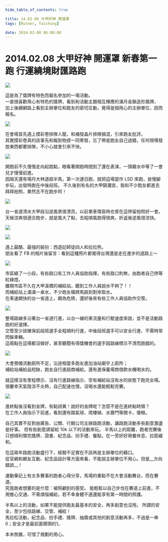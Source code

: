 ```yaml
---
hide_table_of_contents: true

title: 14.02.08 大甲好神 開運罩
tags: [Runner, Taichung]

date: 2014-02-08 06:00:00
---
```


2014.02.08 大甲好神 開運罩 新春第一跑 行運繞境財匯路跑
==============================================

![](https://lh3.googleusercontent.com/mJVBWsWC90kjM7nOZKOuFp8Vbc7JejF5MallxIXYWC4=w800-h600-no)

這是為了獎牌有特色而報名參加的一場活動。  
一直很喜歡用心有特色的獎牌，看到和活動主題相互輝應的滿月金鎖造形獎牌，
加上後續網路上看到主辦單位和跑友的密切互動，覺得是個用心的主辦單位，因而報名。

![](https://lh6.googleusercontent.com/-2zz2RteSBTA/UvhAhuBZ8CI/AAAAAAAAB9w/bRR_UaGTgo4/w1254-h836-no/IMG_3428.jpg)

在會場首先遇上摸彩卷排隊人龍，和補發晶片排隊搞混，引來跑友批評。  
其實摸彩卷真的該事先和報到物資一同寄發，忘了帶是跑友自己過錯，任何現場發放東西都要排隊，不小心就會引來不快。

![](https://lh4.googleusercontent.com/-36gWJtdjb34/UvhAiSgi1-I/AAAAAAAACAY/9NVy5H7CWe0/w1254-h836-no/IMG_3430.jpg)

開跑前不久慢慢走向起跑點，眼看著開跑時間到了還在表演，一頭霧水中等了一會兒才慢慢前進。  
因隔天還有場丹大林道超半馬，第一次連日跑，就把這場當作 LSD 來跑，放慢腳步玩，出發時跑在中後段班。
不久後到有名的大甲鎮瀾宮，我和不少跑友都進去拜拜拍照，果然志不在跑步阿！

![](https://lh5.googleusercontent.com/VbyFuwIDjlEASvP3XeoXUyOZp-MYdaVhSAMgeQ8LGkM=w1254-h836-no)

台一省道清水大甲段沿途風景很漂亮，以前單車環島時也曾在這停留拍照好一會。  
天候涼爽很適合跑步，就是風大了點，去程順風跑得很爽，折返後逆風很涼快。

![](https://lh6.googleusercontent.com/-to5w8uL2BXw/UvhAjvL5mVI/AAAAAAAAB-U/TgSW7TsBmhI/w1254-h836-no/IMG_3433.jpg)

![](https://lh6.googleusercontent.com/ktRUgb0T139MoWXgkeWVXXPmCunn1njjoQxNT8OEjZk=w1254-h836-no)

遇上最酷、最強的裝扮：西遊記師徒四人和拉拉熊。  
朋友看了 FB 的相片後留言：看到這種照片都覺得台灣還是走在進步的道路上～

![](https://lh3.googleusercontent.com/-rLCT95D7zU0/UvhAi-71eCI/AAAAAAAAB-I/RF0ZBlWqEOM/w1254-h836-no/IMG_3432.jpg)

市區繞了一小段，有些路口有工作人員協助指揮，有些路口則無，由跑者自己停等紅綠燈。  
離開市區不久在大甲溪橋的補給站，聽到工作人員說水不夠了！！  
而補給站上滿滿一桌水，不少跑友橫跨馬路到對岸取水。  
在車速頗快的台一省道上，頗為危險，還好後來有些工作人員協助作交管。

![](https://lh3.googleusercontent.com/-hF4_Rc7TEU4/UvhAj3tpCEI/AAAAAAAAB-Y/_8ZgMpxdqrE/w1254-h836-no/IMG_3434.jpg)

整場路線多沿著台一省道行進，以台一線的車流量和行駛速度來說，並不是活動路跑的好選擇。  
交管至少該確保前段班選手全程順利行進，中後段班選手可以安全行進、不需時常閃躲車輛。  
這兩點在這場都沒做好，甚至聽聞有得獎機會的選手因路線標示不清而跑錯的。

![](https://lh5.googleusercontent.com/-mfD1WUVBjIw/UvhAmIxdBCI/AAAAAAAACAY/H74eEHqNA2s/w556-h835-no/_SUE4725.jpg)

大會預備流動廁所不足，沿途相當多跑友進加油站廟宇上廁所；  
補給站補給品短缺，跑友自行進超商補給，還有進保養場商借飲水機喝水的。

就這樣沒有里程標示、沒有行進路線指示、空有補給站沒有水的狀態下跑完全場。  
很慶幸天氣陰涼不炎熱，自己配速也慢，沒喝水還能輕鬆完賽。

![](https://lh5.googleusercontent.com/-9bxro2ad8fQ/UvhAgw0AN2I/AAAAAAAACAY/cbGMs_NZXtI/s836-no/IMG_3426.jpg)

進終點後沒看到金牌，有點訝異！說好的金牌呢？怎麼不是在進終點時領？  
在工作人員指示下前進，看到還有踏氣球、爬樓梯、水霧門等關卡，傻眼。

自己其實不反對由廣告、公關、行銷公司主辦路跑活動，讓路跑活動多些創意激盪是好事。
但有些創意請留給 10k 以下的活動來玩。
半馬以上的距離，跑者完賽後只想順利領完獎牌、證書、紀念品、扮手禮、餐點，在一旁好好用餐休息、拉筋緩和。

在這兩年路跑活動盛行下，經驗不足實在不該再是主辦單位的藉口。  
從官網和網友互動、紀念品設計等方面來看，不能說主辦單位不用心。但是__方向錯誤__！

運動筆記上有太多賽事的跑者心得分享，馬場的重點不在大會活動舞台，而在賽道。  
究竟跑者想要的是什麼：被照顧到的感受。
能輕鬆以自己步伐在賽道上前進，不用擔心交通、不需煩惱補給，若不幸身體不適還能享有第一時間的照護。

半馬以上的活動，如果不能提供跑友最基本的安全，再多創意也沒用。
所謂的安全，至少包括路線、交管、補給！  
馬拉松活動，紀念品、扮手禮、獎牌、抽獎或其他的創意活動再多，不過是一串0；安全才是最前面領頭的1。

本末倒置，可惜了規劃的用心。
